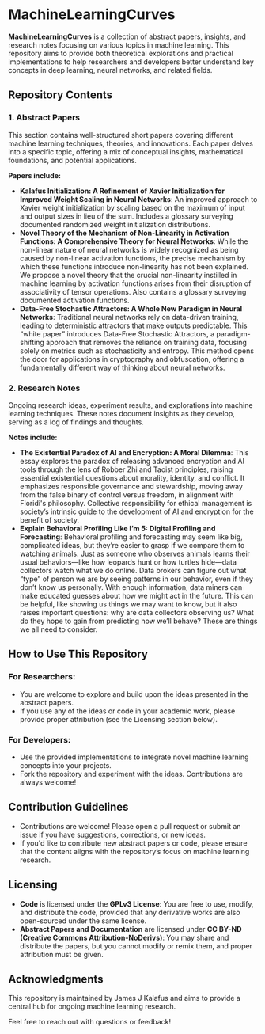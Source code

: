 # MachineLearningCurves

**MachineLearningCurves** is a collection of abstract papers, insights, and research notes focusing on various topics in machine learning. This repository aims to provide both theoretical explorations and practical implementations to help researchers and developers better understand key concepts in deep learning, neural networks, and related fields.

## Repository Contents

### 1. **Abstract Papers**
This section contains well-structured short papers covering different machine learning techniques, theories, and innovations. Each paper delves into a specific topic, offering a mix of conceptual insights, mathematical foundations, and potential applications.

**Papers include:**
- **Kalafus Initialization: A Refinement of Xavier Initialization for Improved Weight Scaling in Neural Networks**: An improved approach to Xavier weight initialization by scaling based on the maximum of input and output sizes in lieu of the sum. Includes a glossary surveying documented randomized weight initialization distributions.
- **Novel Theory of the Mechanism of Non-Linearity in Activation Functions: A Comprehensive Theory for Neural Networks**: While the non-linear nature of neural networks is widely recognized as being caused by non-linear activation functions, the precise mechanism by which these functions introduce non-linearity has not been explained. We propose a novel theory that the crucial non-linearity instilled in machine learning by activation functions arises from their disruption of associativity of tensor operations. Also contains a glossary surveying documented activation functions.
- **Data-Free Stochastic Attractors: A Whole New Paradigm in Neural Networks**: Traditional neural networks rely on data-driven training, leading to deterministic attractors that make outputs predictable. This “white paper” introduces Data-Free Stochastic Attractors, a paradigm-shifting approach that removes the reliance on training data, focusing solely on metrics such as stochasticity and entropy. This method opens the door for applications in cryptography and obfuscation, offering a fundamentally different way of thinking about neural networks.

### 2. **Research Notes**
Ongoing research ideas, experiment results, and explorations into machine learning techniques. These notes document insights as they develop, serving as a log of findings and thoughts.

**Notes include:**
- **The Existential Paradox of AI and Encryption: A Moral Dilemma**: This essay explores the paradox of releasing advanced encryption and AI tools through the lens of Robber Zhi and Taoist principles, raising essential existential questions about morality, identity, and conflict. It emphasizes responsible governance and stewardship, moving away from the false binary of control versus freedom, in alignment with Floridi's philosophy. Collective responsibility for ethical management is society’s intrinsic guide to the development of AI and encryption for the benefit of society.
- **Explain Behavioral Profiling Like I’m 5: Digital Profiling and Forecasting**: Behavioral profiling and forecasting may seem like big, complicated ideas, but they’re easier to grasp if we compare them to watching animals. Just as someone who observes animals learns their usual behaviors—like how leopards hunt or how turtles hide—data collectors watch what we do online. Data brokers can figure out what “type” of person we are by seeing patterns in our behavior, even if they don’t know us personally. With enough information, data miners can make educated guesses about how we might act in the future. This can be helpful, like showing us things we may want to know, but it also raises important questions: why are data collectors observing us? What do they hope to gain from predicting how we’ll behave? These are things we all need to consider.

## How to Use This Repository

### For Researchers:
- You are welcome to explore and build upon the ideas presented in the abstract papers.
- If you use any of the ideas or code in your academic work, please provide proper attribution (see the Licensing section below).

### For Developers:
- Use the provided implementations to integrate novel machine learning concepts into your projects.
- Fork the repository and experiment with the ideas. Contributions are always welcome!

## Contribution Guidelines
- Contributions are welcome! Please open a pull request or submit an issue if you have suggestions, corrections, or new ideas.
- If you'd like to contribute new abstract papers or code, please ensure that the content aligns with the repository’s focus on machine learning research.

## Licensing

- **Code** is licensed under the **GPLv3 License**: You are free to use, modify, and distribute the code, provided that any derivative works are also open-sourced under the same license.
- **Abstract Papers and Documentation** are licensed under **CC BY-ND (Creative Commons Attribution-NoDerivs)**: You may share and distribute the papers, but you cannot modify or remix them, and proper attribution must be given.

## Acknowledgments
This repository is maintained by James J Kalafus and aims to provide a central hub for ongoing machine learning research.

Feel free to reach out with questions or feedback!
